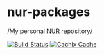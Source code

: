 # nur-packages
/My personal [NUR](https://github.com/nix-community/NUR) repository/

[![Build Status][Travis badge]][Travis link]
[![Cachix Cache][Cachix badge]][Cachix link]




<!-- Named Links -->

[Travis badge]: https://travis-ci.org/yurrriq/nur-packages.svg?branch=master
[Travis link]: https://travis-ci.org/yurrriq/nur-packages
[Cachix badge]: https://img.shields.io/badge/cachix-yurrriq--nur--packages-blue.svg
[Cachix link]: https://yurrriq-nur-packages.cachix.org
